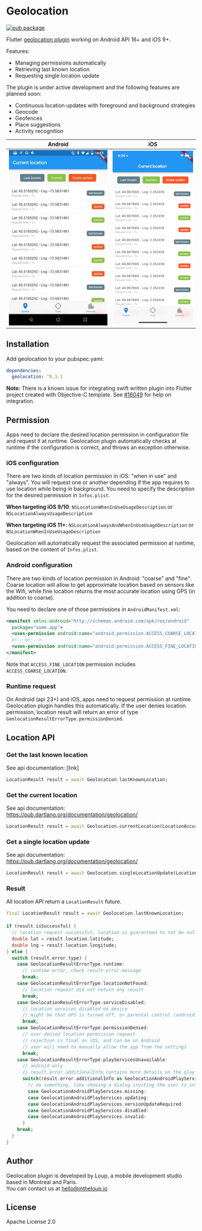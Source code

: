 # Geolocation

[![pub package](https://img.shields.io/pub/v/geolocation.svg)](https://pub.dartlang.org/packages/geolocation)

Flutter [geolocation plugin](https://pub.dartlang.org/packages/geolocation/) working on Android API 16+ and iOS 9+.  

Features:

* Managing permissions automatically
* Retrieving last known location
* Requesting single location update

The plugin is under active development and the following features are planned soon:

* Continuous location updates with foreground and background strategies
* Geocode
* Geofences
* Place suggestions
* Activity recognition


Android | iOS
:---: | :---:
![](https://github.com/loup-v/geolocation/blob/master/doc/android_screenshot.jpg?raw=true) | ![](https://github.com/loup-v/geolocation/blob/master/doc/ios_screenshot.jpg?raw=true)


## Installation

Add geolocation to your pubspec.yaml:

```yaml
dependencies:
  geolocation: ^0.1.1
```

**Note:** There is a known issue for integrating swift written plugin into Flutter project created with Objective-C template.
See [#16049](https://github.com/flutter/flutter/issues/16049) for help on integration. 


## Permission

Apps need to declare the desired location permission in configuration file and request it at runtime.
Geolocation plugin automatically checks at runtime if the configuration is correct, and throws an exception otherwise. 

### iOS configuration

There are two kinds of location permission in iOS: "when in use" and "always".
You will request one or another depending if the app requires to use location while being in background.
You need to specify the description for the desired permission in `Infos.plist`.

**When targeting iOS 9/10**: `NSLocationWhenInUseUsageDescription` or `NSLocationAlwaysUsageDescription`

**When targeting iOS 11+**: `NSLocationAlwaysAndWhenInUseUsageDescription` or `NSLocationWhenInUseUsageDescription`

Geolocation will automatically request the associated permission at runtime, based on the content of `Infos.plist`.

### Android configuration

There are two kinds of location permission in Android: "coarse" and "fine".
Coarse location will allow to get approximate location based on sensors like the Wifi, while fine location returns the most accurate location using GPS (in addition to coarse).

You need to declare one of those permissions in `AndroidManifest.xml`:
```xml
<manifest xmlns:android="http://schemas.android.com/apk/res/android"
  package="some.app">
  <uses-permission android:name="android.permission.ACCESS_COARSE_LOCATION" />
  <!-- or -->
  <uses-permission android:name="android.permission.ACCESS_FINE_LOCATION" />
</manifest>
``` 
  
Note that `ACCESS_FINE_LOCATION` permission includes `ACCESS_COARSE_LOCATION`.

### Runtime request

On Android (api 23+) and iOS, apps need to request permission at runtime.
Geolocation plugin handles this automatically. 
If the user denies location permission, location result will return an error of type `GeolocationResultErrorType.permissionDenied`. 


## Location API

### Get the last known location

See api documentation: [link]

```dart
LocationResult result = await Geolocation.lastKnownLocation;
```


### Get the current location

See api documentation: https://pub.dartlang.org/documentation/geolocation/

```dart
LocationResult result = await Geolocation.currentLocation(LocationAccuracy.best);
```


### Get a single location update

See api documentation: https://pub.dartlang.org/documentation/geolocation/

```dart
LocationResult result = await Geolocation.singleLocationUpdate(LocationAccuracy.best);
```


### Result

All location API return a `LocationResult` future.

```dart
final LocationResult result = await Geolocation.lastKnownLocation;

if (result.isSuccessful) {
  // location request successful, location is guaranteed to not be null 
  double lat = result.location.latitude;
  double lng = result.location.longitude;
} else {
  switch (result.error.type) {
    case GeolocationResultErrorType.runtime:
      // runtime error, check result.error.message
      break;
    case GeolocationResultErrorType.locationNotFound:
      // location request did not return any result
      break;
    case GeolocationResultErrorType.serviceDisabled:
      // location services disabled on device
      // might be that GPS is turned off, or parental control (android) 
      break;
    case GeolocationResultErrorType.permissionDenied:
      // user denied location permission request
      // rejection is final on iOS, and can be on Android
      // user will need to manually allow the app from the settings
      break;
    case GeolocationResultErrorType.playServicesUnavailable:
      // android only
      // result.error.additionalInfo contains more details on the play services error
      switch(result.error.additionalInfo as GeolocationAndroidPlayServices) {
        // do something, like showing a dialog inviting the user to install/update play services
        case GeolocationAndroidPlayServices.missing:
        case GeolocationAndroidPlayServices.updating:
        case GeolocationAndroidPlayServices.versionUpdateRequired:
        case GeolocationAndroidPlayServices.disabled:
        case GeolocationAndroidPlayServices.invalid:
      }
    break;
  }
}
``` 


## Author

Geolocation plugin is developed by Loup, a mobile development studio based in Montreal and Paris.  
You can contact us at <hello@intheloup.io>


## License

Apache License 2.0
